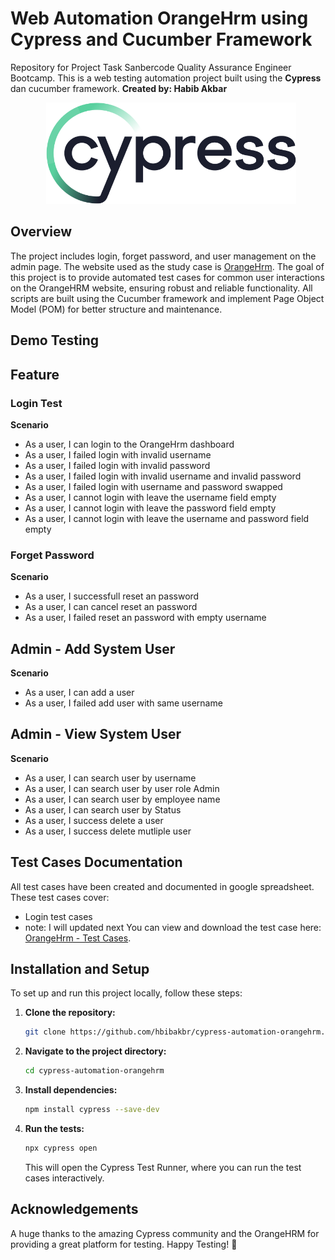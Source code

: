 # Web Automation OrangeHrm using Cypress and Cucumber Framework
Repository for Project Task Sanbercode Quality Assurance Engineer Bootcamp. This is a web testing automation project built using the **Cypress** dan cucumber framework. **Created by: Habib Akbar**

<p align="center">
    <img src="cypress-logo.svg" alt="cypress" width="400" style="margin-left: 10px;" >
</p>

## Overview
The project includes login, forget password, and user management on the admin page. The website used as the study case is [OrangeHrm](https://opensource-demo.orangehrmlive.com/web/index.php/auth/login). The goal of this project is to provide automated test cases for common user interactions on the OrangeHRM website, ensuring robust and reliable functionality. All scripts are built using the Cucumber framework and implement Page Object Model (POM) for better structure and maintenance.

## Demo Testing


## Feature
### Login Test
**Scenario**
   - As a user, I can login to the OrangeHrm dashboard
   - As a user, I failed login with invalid username
   - As a user, I failed login with invalid password
   - As a user, I failed login with invalid username and invalid password
   - As a user, I failed login with username and password swapped
   - As a user, I cannot login with leave the username field empty
   - As a user, I cannot login with leave the password field empty
   - As a user, I cannot login with leave the username and password field empty

### Forget Password
**Scenario**
   - As a user, I successfull reset an password
   - As a user, I can cancel reset an password
   - As a user, I failed reset an password with empty username

## Admin - Add System User
**Scenario**
   - As a user, I can add a user
   - As a user, I failed add user with same username

## Admin - View System User
**Scenario**
   - As a user, I can search user by username
   - As a user, I can search user by user role Admin
   - As a user, I can search user by employee name
   - As a user, I can search user by Status
   - As a user, I success delete a user
   - As a user, I success delete mutliple user


## Test Cases Documentation
All test cases have been created and documented in google spreadsheet. These test cases cover:
- Login test cases
- note: I will updated next
You can view and download the test case here: [OrangeHrm - Test Cases](https://docs.google.com/spreadsheets/d/1-apLQT9hx6ntu1AciogDkxjZ8Fm5Dt1jWuR_kOkinRo/edit?usp=sharing).

## Installation and Setup
To set up and run this project locally, follow these steps:

1. **Clone the repository:**
    ```bash
    git clone https://github.com/hbibakbr/cypress-automation-orangehrm.git
    ```

2. **Navigate to the project directory:**
    ```bash
    cd cypress-automation-orangehrm
    ```

3. **Install dependencies:**
    ```bash
    npm install cypress --save-dev
    ```

4. **Run the tests:**
    ```bash
    npx cypress open
    ```
    This will open the Cypress Test Runner, where you can run the test cases interactively.


## Acknowledgements
A huge thanks to the amazing Cypress community and the OrangeHRM for providing a great platform for testing.
Happy Testing! 🚀